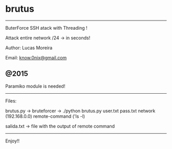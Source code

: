 # brutus
------------------------------------------
ButerForce SSH atack with Threading ! 

Attack entire network /24 -> in seconds!

Author: Lucas Moreira 

Email: know.0nix@gmail.com

@2015
------------------------------------------


Paramiko module is needed!

------------------------------------------

Files:


brutus.py -> bruteforcer  ->  ./python brutus.py user.txt pass.txt network (192.168.0.0) remote-command ('ls -l)

salida.txt -> file with the output of remote command

-------------------------------------------

Enjoy!!






